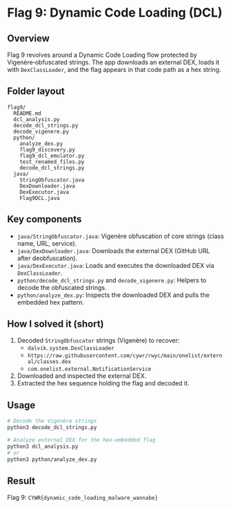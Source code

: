 # Flag 9: Dynamic Code Loading (DCL)

## Overview
Flag 9 revolves around a Dynamic Code Loading flow protected by Vigenère‑obfuscated strings. The app downloads an external DEX, loads it with `DexClassLoader`, and the flag appears in that code path as a hex string.

## Folder layout
```
flag9/
  README.md
  dcl_analysis.py
  decode_dcl_strings.py
  decode_vigenere.py
  python/
    analyze_dex.py
    flag9_discovery.py
    flag9_dcl_emulator.py
    test_renamed_files.py
    decode_dcl_strings.py
  java/
    StringObfuscator.java
    DexDownloader.java
    DexExecutor.java
    Flag9DCL.java
```

## Key components
- `java/StringObfuscator.java`: Vigenère obfuscation of core strings (class name, URL, service).
- `java/DexDownloader.java`: Downloads the external DEX (GitHub URL after deobfuscation).
- `java/DexExecutor.java`: Loads and executes the downloaded DEX via `DexClassLoader`.
- `python/decode_dcl_strings.py` and `decode_vigenere.py`: Helpers to decode the obfuscated strings.
- `python/analyze_dex.py`: Inspects the downloaded DEX and pulls the embedded hex pattern.

## How I solved it (short)
1. Decoded `StringObfuscator` strings (Vigenère) to recover:
   - `dalvik.system.DexClassLoader`
   - `https://raw.githubusercontent.com/cywr/rwyc/main/onelist/external/classes.dex`
   - `com.onelist.external.NotificationService`
2. Downloaded and inspected the external DEX.
3. Extracted the hex sequence holding the flag and decoded it.

## Usage
```bash
# Decode the Vigenère strings
python3 decode_dcl_strings.py

# Analyze external DEX for the hex-embedded flag
python3 dcl_analysis.py
# or
python3 python/analyze_dex.py
```

## Result
Flag 9: `CYWR{dynamic_code_loading_malware_wannabe}`